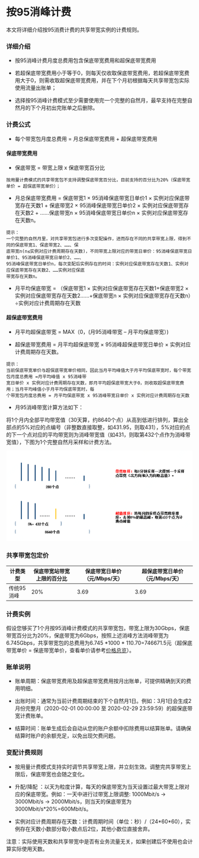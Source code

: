 # 按95消峰计费

本文将详细介绍按95消费计费的共享带宽实例的计费规则。

### 详细介绍

- 按95消峰计费月度总费用包含保底带宽费用和超保底带宽费用

- 若超保底带宽费用小于等于0，则每天仅收取保底带宽费用，若超保底带宽费用大于0，则需收取超保底带宽费用，并在下个月初根据每天共享带宽包实际使用流量出账单；

- 选择按95消峰计费模式至少需要使用完一个完整的自然月，最早支持在完整自然月的下个月初出完账单之后删除。

### 计费公式

- 每个带宽包月度总费用 = 月总保底带宽费用 + 超保底带宽费用


#### 保底带宽费用

- 保底带宽 = 带宽上限 x 保底带宽百分比
```
按用量计费模式的共享带宽包不支持调整保底带宽百分比，目前支持的百分比为20%（保底带宽单价 = 超保底带宽单价）；
```
- 月总保底带宽费用 = 保底带宽1 × 95消峰保底带宽日单价1 × 实例对应保底带宽存在天数1 + 保底带宽2 × 95消峰保底带宽日单价2 × 实例对应保底带宽存在天数2 + ……保底带宽n × 95消峰保底带宽日单价n × 实例对应保底带宽存在天数n。

```
提示：
一个完整的自然月里，对共享带宽包进行多次变配操作，进而存在不同的共享带宽上限，得到不同的保底带宽1、保底带宽2、……、保
底带宽n(n≤实例对应计费周期存在天数)，不同带宽上限对应的带宽日单价：95消峰保底带宽日单价1、95消峰保底带宽日单价2、……、
95消峰保底带宽日单价n，每次变配后实例存在的时间：实例对应保底带宽存在天数1、实例对应保底带宽存在天数2、……实例对应保底
带宽存在天数n。

```

- 月平均保底带宽 = （保底带宽1 × 实例对应保底带宽存在天数1+保底带宽2 × 实例对应保底带宽存在天数2……+保底带宽n × 实例对应保底带宽存在天数n）÷实例对应计费周期存在天数


#### 超保底带宽费用

- 月平均超保底带宽 = MAX（0，(月95消峰带宽 – 月平均保底带宽）)

- 超保底带宽费用 = 月平均超保底带宽 × 95消峰超保底带宽日单价 × 实例对应计费周期存在天数。

```
提示：
当前保底带宽单价与超保底带宽单价相同，因此当月平均峰值大于月平均保底带宽时，每个带宽包月度总费用 =月平均峰值 x 95消峰带
宽日单价 x 实例对应计费周期存在天数，即月平均超保底带宽大于0，则收取超保底带宽费用；当月平均峰值小于月平均保底带宽时，每
个带宽包月度总费用 = 月平均保底带宽 x 95消峰带宽日单价 x 实例对应计费周期存在天数
```


- 月95消峰带宽计算方法如下：

将1个月内全部平均带宽值（30天算，约8640个点）从高到低进行排列，算出全部点的5%对应的点编号（非整数直接取整，如431.95，则取431），5%对应的点的下一个点对应的平均带宽则为消峰带宽值（如431，则取第432个点作为消峰带宽值），下图为1个完整自然月采样和计费方法。


![img](../../../../../image/Networking/Shared-Bandwidth-Package/95-peak-elimination.png)


### 共享带宽包定价

| 计费类型   | 保底带宽站带宽上限的百分比 | 保底带宽日单价（元/Mbps/天） |  超保底带宽日单价（元/Mbps/天） |
| ---------- | -------------------------- |  ---------------------------- |  ------------------------------ |
| 传统95消峰 | 20%                        |  3.69                         |  3.69                           |

### 计费实例

假设您够买了1个月按95消峰计费模式的共享带宽包，带宽上限为30Gbps，保底带宽百分比为20%，保底带宽为6Gbps，按照上述消峰方法消峰带宽为6.745Gbps，共享带宽包的总费用为6.745 \*1000 \* 110.70=746671.5元（超保底带宽单价 = 保底带宽单价，查看单价请参考[价格总览](../Price-Overview.md)）。



### 账单说明

- 账单周期：保底带宽费用及超保底带宽费用按月出账单，可提供精确到天的费用明细。

- 出账时间：通常为当前计费周期结束的下个自然月1日。例如：3月1日会生成2月份完整月（2020-02-01 00:00:00 至 2020-02-29 23:59:59）的超保底带宽计费账单。

- 结算时间：账单生成后会自动从您的账户余额中扣除费用以结算账单。请确保结算时账户的余额充足，以免出现欠费问题。



### 变配计费规则

- 按用量计费模式支持实时调节共享带宽上限，并立刻生效。调整完共享带宽上限后，保底带宽也会随之变化。

- 升配/降配 ：以天为粒度计算，每天的保底带宽为当天设置过最大带宽上限对应的保底带宽。例如：一天中进行过带宽上限调整: 1000Mbit/s -> 3000Mbit/s -> 2000Mbit/s，则当天的保底带宽为3000Mbit/s\*20%=600Mbit/s。

- 实例对应计费周期存在天数：计费周期时间（单位：秒）/（24\*60\*60），实例存在天数小数部分取小数点后2位，其他小数位直接舍弃。


注意：实际使用天数和共享带宽中是否有业务流量无关，如果创建后不使用也会计算实际使用天数。
